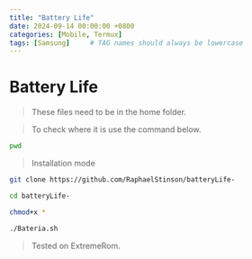 ```yaml
---
title: "Battery Life"
date: 2024-09-14 00:00:00 +0800
categories: [Mobile, Termux]
tags: [Samsung]     # TAG names should always be lowercase
---
```


# Battery Life

> These files need to be in the home folder.

> To check where it is use the command below.

```bash
pwd
```

> Installation mode 

```bash
git clone https://github.com/RaphaelStinson/batteryLife-
```

```bash
cd batteryLife-
```

```bash
chmod+x *
```

```bash
./Bateria.sh
```

> Tested on ExtremeRom.